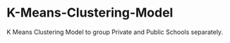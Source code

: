 # K-Means-Clustering-Model
K Means Clustering Model to group Private and Public Schools separately.
